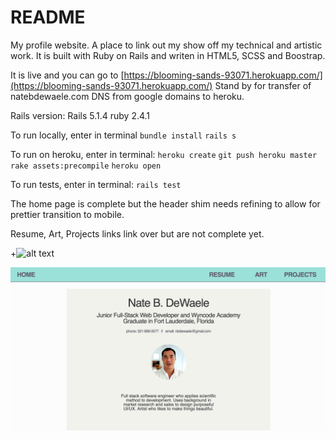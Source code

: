 # README

My profile website.  A place to link out my show off my technical and artistic work.  It is built with Ruby on Rails and writen in HTML5, SCSS and Boostrap.

It is live and you can go to [https://blooming-sands-93071.herokuapp.com/](https://blooming-sands-93071.herokuapp.com/)
Stand by for transfer of natebdewaele.com DNS from google domains to heroku.

Rails version: Rails 5.1.4
ruby 2.4.1

To run locally, enter in terminal
`bundle install`
`rails s`

To run on heroku, enter in terminal:
`heroku create`
`git push heroku master`
`rake assets:precompile`
`heroku open`

To run tests, enter in terminal:
`rails test`

The home page is complete but the header shim needs refining to allow for prettier transition to mobile.  

Resume, Art, Projects links link over but are not complete yet.

+![alt text](https://raw.githubusercontent.com/nbdewaele/nate_b_dewaele/app/assets/images/profile_site_sc.png)


![Screenshot of Home for portfolio site](/app/assets/images/profile_site_sc.png?raw=true "Home Page")

